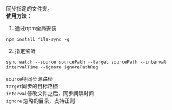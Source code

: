 同步指定的文件夹。    
**使用方法：**    
1. 通过npm全局安装  
```shell
npm install file-sync -g
```
2. 指定监听  
```shell
sync watch --source sourcePath --target sourcePath --interval intervalTime --ignore ignorePathReg
```
`source`待同步源路径  
`target`同步的目标路径  
`interval`修改文件之后，同步间隔时间  
`ignore` 忽略的目录，支持正则  